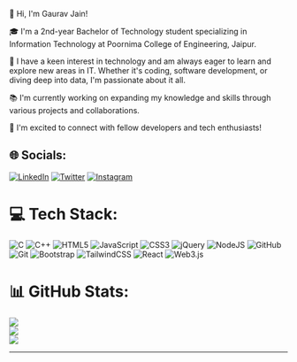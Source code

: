 👋 Hi, I'm Gaurav Jain!

🎓 I'm a 2nd-year Bachelor of Technology student specializing in Information Technology at Poornima College of Engineering, Jaipur.

🚀 I have a keen interest in technology and am always eager to learn and explore new areas in IT. Whether it's coding, software development, or diving deep into data, I'm passionate about it all.

📚 I'm currently working on expanding my knowledge and skills through various projects and collaborations.

🌟 I'm excited to connect with fellow developers and tech enthusiasts!


## 🌐 Socials:
[![LinkedIn](https://img.icons8.com/ios-filled/50/0077B5/linkedin.png)](https://www.linkedin.com/in/this-is-gaurav-jain/) [![Twitter](https://img.icons8.com/ios-filled/50/1DA1F2/twitter.png)](https://x.com/gauravjain345) [![Instagram](https://img.icons8.com/ios-filled/50/ffffff/instagram-new.png)](https://www.instagram.com/gauravjain0377/?next=%2F)





# 💻 Tech Stack:
![C](https://img.shields.io/badge/c-%2300599C.svg?style=for-the-badge&logo=c&logoColor=white) ![C++](https://img.shields.io/badge/c++-%2300599C.svg?style=for-the-badge&logo=c%2B%2B&logoColor=white) ![HTML5](https://img.shields.io/badge/html5-%23E34F26.svg?style=for-the-badge&logo=html5&logoColor=white) ![JavaScript](https://img.shields.io/badge/javascript-%23323330.svg?style=for-the-badge&logo=javascript&logoColor=%23F7DF1E) ![CSS3](https://img.shields.io/badge/css3-%231572B6.svg?style=for-the-badge&logo=css3&logoColor=white) ![jQuery](https://img.shields.io/badge/jquery-%230769AD.svg?style=for-the-badge&logo=jquery&logoColor=white) ![NodeJS](https://img.shields.io/badge/node.js-6DA55F?style=for-the-badge&logo=node.js&logoColor=white) ![GitHub](https://img.shields.io/badge/github-%23121011.svg?style=for-the-badge&logo=github&logoColor=white) ![Git](https://img.shields.io/badge/git-%23F05033.svg?style=for-the-badge&logo=git&logoColor=white) ![Bootstrap](https://img.shields.io/badge/bootstrap-%238511FA.svg?style=for-the-badge&logo=bootstrap&logoColor=white) ![TailwindCSS](https://img.shields.io/badge/tailwindcss-%2338B2AC.svg?style=for-the-badge&logo=tailwind-css&logoColor=white) ![React](https://img.shields.io/badge/react-%2320232a.svg?style=for-the-badge&logo=react&logoColor=%2361DAFB) ![Web3.js](https://img.shields.io/badge/web3.js-F16822?style=for-the-badge&logo=web3.js&logoColor=white)
# 📊 GitHub Stats:
![](https://github-readme-stats.vercel.app/api?username=gauravjain03&theme=dark&hide_border=false&include_all_commits=false&count_private=false)<br/>
![](https://github-readme-streak-stats.herokuapp.com/?user=gauravjain03&theme=dark&hide_border=false)<br/>
![](https://github-readme-stats.vercel.app/api/top-langs/?username=gauravjain03&theme=dark&hide_border=false&include_all_commits=false&count_private=false&layout=compact)



---


